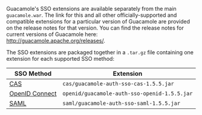 Guacamole's SSO extensions are available separately from the main
`guacamole.war`. The link for this and all other officially-supported and
compatible extensions for a particular version of Guacamole are provided on the
release notes for that version. You can find the release notes for current
versions of Guacamole here: <http://guacamole.apache.org/releases/>.

The SSO extensions are packaged together in a `.tar.gz` file containing one
extension for each supported SSO method:

| SSO Method                    | Extension                                    |
| ----------------------------- | -------------------------------------------- |
| [CAS](cas-auth)               | `cas/guacamole-auth-sso-cas-1.5.5.jar`       |
| [OpenID Connect](openid-auth) | `openid/guacamole-auth-sso-openid-1.5.5.jar` |
| [SAML](saml-auth)             | `saml/guacamole-auth-sso-saml-1.5.5.jar`     |

